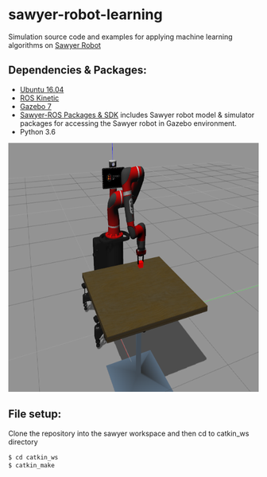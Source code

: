 # sawyer-robot-learning
Simulation source code and examples for applying machine learning algorithms on <a href="https://github.com/RethinkRobotics/sawyer_simulator">Sawyer Robot</a>
## Dependencies & Packages:
- <a href="http://releases.ubuntu.com/16.04/">Ubuntu 16.04</a>
- <a href="http://wiki.ros.org/kinetic">ROS Kinetic</a> 
- <a href="http://gazebosim.org/">Gazebo 7</a>
- <a href="https://github.com/RethinkRobotics">Sawyer-ROS Packages & SDK</a> includes Sawyer robot model & simulator packages for      accessing the Sawyer robot in Gazebo environment.
- Python 3.6

<p align= "center">
  <img src="sawyer_gazebo_env/sawyer.png/" height="500" width="700">
</p>

## File setup:
Clone the repository into the sawyer workspace and then cd to catkin_ws directory  
```
$ cd catkin_ws
$ catkin_make
```
